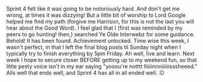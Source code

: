 Sprint 4 felt like it was going to be notoriously hard. And don't get me wrong, at times it was dizzying! But a little bit of worship to Lord Google helped me find my path (forgive me Harrison, for this is not the last you will hear about the Good Word). I feel glad that I (first was reminded by my peers to go hunting! then,) searched Ye Olde Interwebz for some guidance. Behold! It has been found. Achievement unlocked. Time wise this week, I wasn't perfect, in that I left the final blog posts til Sunday night when I typically try to finish everything by 5pm Friday. Ah well, live and learn. Next week I hope to secure closer BEFORE getting up to my weekend fun, so that little pesty voice isn't in my ear saying "yooou're notttt fiiiiinnniiiiiisssheeed." Alls well that ends well, and Sprint 4 has all in all ended well. :D 